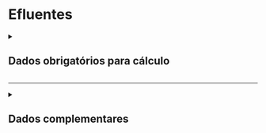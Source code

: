 # Efluentes

<details>
  <summary><strong><h2>Dados obrigatórios para cálculo</strong></summary>

### Efluentes - IPCC (Sem quantidade de funcionários)

|Campos no Supabase|Valores GHG|
|---|---|
`categoria_de_emissoes`|_EFLUENTES - IPCC - DBO_|
`quant`|MFC
`fator_metano_dbo_final`|DBO Forte
`ch4_recuperado`|Maximo CH4
`consumo_anual`|Voluma Anual

### Efluentes - IPCC (Com quantidade de funcionários)

|Campos no Supabase|Valores GHG|
|---|---|
`categoria_de_emissoes`|_EFLUENTES - IPCC - FUNCIONARIOS_|
`consumo_mensal`|MFC
`fator_metano_dbo_final`|DBO Forte
`ch4_recuperado`|CH4 Recuperado
`horas_trabalhadas`|Horas trabalhados _(padrão: 0.018)_
`dias_trabalhados`|Dias trabalhados _(padrão: 21)_
`meses_trabalhados`|Meses trabalhados _(padrão: 12)_
`fator_correcao_do_fator_emissao`|Fator de correção do fator de emissão
`quant`|Quantidade de Colaboradores

</details>

---

<details>
  <summary><h2><strong>Dados complementares</strong></summary>

|Campo no Supabase|Valor|
|---|---|
|`cnpj_fornecedor`|CNPJ Fornecedor|
|`nome_fornecedor`|Nome Fornecedor|
`numero_do_documento`|Chave da NFe|
`natureza_da_operao`|Natureza da operação|
`cdigo_do_produto`|Codigo produto|
`ncm`|NCM|
`un`|Unidade de medida|
`quant`|Quantidade|
`peso_nf`|Peso|
`endereco_do_experdidor`|Endereço do remetente|
`endereco_do_destinatrio`|Endereço do destinatário|

</details>
